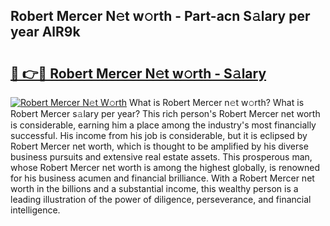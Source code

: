 ## Robert Mercer N𝚎t w𝚘rth - Part-acn S𝚊lary per year AlR9k

# <h2><a href="http://gc0j0m.nevu.top/?p=Robert+Mercer">🔗 👉🔴 Robert Mercer N𝚎t w𝚘rth - S𝚊lary</a></h2>

[![Robert Mercer N𝚎t W𝚘rth](https://i.imgur.com/Oavwk0R.jpeg)](http://gc0j0m.nevu.top/?p=Robert+Mercer)
What is Robert Mercer n𝚎t w𝚘rth? What is Robert Mercer s𝚊lary per year?
This rich person's Robert Mercer net worth is considerable, earning him a place among the industry's most financially successful. His income from his job is considerable, but it is eclipsed by Robert Mercer net worth, which is thought to be amplified by his diverse business pursuits and extensive real estate assets. This prosperous man, whose Robert Mercer net worth is among the highest globally, is renowned for his business acumen and financial brilliance. With a Robert Mercer net worth in the billions and a substantial income, this wealthy person is a leading illustration of the power of diligence, perseverance, and financial intelligence.
